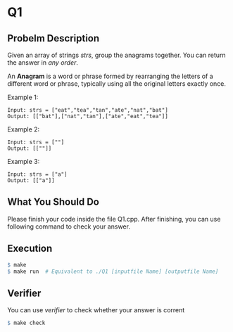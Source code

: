 # Q1
## Probelm Description
Given an array of strings *strs*, group the anagrams together. You can return the answer in *any order*.

An **Anagram** is a word or phrase formed by rearranging the letters of a different word or phrase, typically using all the original letters exactly once.

Example 1:

    Input: strs = ["eat","tea","tan","ate","nat","bat"]
    Output: [["bat"],["nat","tan"],["ate","eat","tea"]]

Example 2:

    Input: strs = [""]
    Output: [[""]]

Example 3:

    Input: strs = ["a"]
    Output: [["a"]]

## What You Should Do

Please finish your code inside the file Q1.cpp. After finishing, you can use following command to check your answer.

## Execution

```makefile
$ make
$ make run  # Equivalent to ./Q1 [inputfile Name] [outputfile Name]
```

## Verifier
You can use *verifier* to check whether your answer is corrent
```makefile
$ make check
```